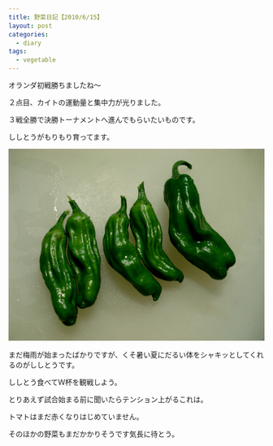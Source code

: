 ```yaml
---
title: 野菜日記【2010/6/15】
layout: post
categories:
  - diary
tags:
  - vegetable
---
```


オランダ初戦勝ちましたね～

２点目、カイトの運動量と集中力が光りました。

３戦全勝で決勝トーナメントへ進んでもらいたいものです。

ししとうがもりもり育ってます。

![ししとう初収穫][1]

まだ梅雨が始まったばかりですが、くそ暑い夏にだるい体をシャキッとしてくれるのがししとうです。

ししとう食べてＷ杯を観戦しよう。

とりあえず試合始まる前に聞いたらテンション上がるこれは。

トマトはまだ赤くなりはじめていません。

そのほかの野菜もまだかかりそうです気長に待とう。


 [1]: /img/uploads/2010/06/vegenote-20100615.jpg
